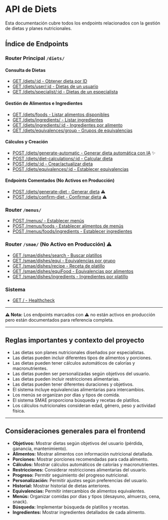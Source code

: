 # API de Diets

Esta documentación cubre todos los endpoints relacionados con la gestión de dietas y planes nutricionales.

## Índice de Endpoints

### Router Principal `/diets/`
#### Consulta de Dietas
- [GET /diets/:id - Obtener dieta por ID](get.md)
- [GET /diets/user/:id - Dietas de un usuario](list-by-user.md)
- [GET /diets/specialist/:id - Dietas de un especialista](list-by-specialist.md)

#### Gestión de Alimentos e Ingredientes
- [GET /diets/foods - Listar alimentos disponibles](foods.md)
- [GET /diets/ingredients/ - Listar ingredientes](ingredients.md)
- [GET /diets/ingredients/:id - Ingredientes por alimento](ingredients-by-food.md)
- [GET /diets/equivalences/group - Grupos de equivalencias](equivalences-group.md)

#### Cálculos y Creación
- [POST /diets/generate-automatic - Generar dieta automática con IA](generate-automatic.md) ✨
- [POST /diets/diet-calculations/:id - Calcular dieta](diet-calculations.md)
- [POST /diets/:id - Crear/actualizar dieta](./diets-upsert.md)
- [POST /diets/equivalences/:id - Establecer equivalencias](./diets-equivalences.md)

#### Endpoints Comentados (No Activos en Producción)
- [POST /diets/generate-diet - Generar dieta](./diets-generate-diet.md) ⚠️
- [POST /diets/confirm-diet - Confirmar dieta](./diets-confirm-diet.md) ⚠️

### Router `/menus/`
- [POST /menus/ - Establecer menús](menus/create.md)
- [POST /menus/foods - Establecer alimentos de menús](./menus-foods.md)
- [POST /menus/foods/ingredients - Establecer ingredientes](./menus-ingredients.md)

### Router `/smae/` (No Activo en Producción) ⚠️
- [GET /smae/dishes/search - Buscar platillos](./smae-search.md)
- [GET /smae/dishes/equi - Equivalencias por grupo](./smae-equivalences.md)
- [GET /smae/dishes/recipe - Receta de platillo](./smae-recipe.md)
- [GET /smae/dishes/equiFood - Equivalencias por alimentos](./smae-equivalences-food.md)
- [GET /smae/dishes/ingredients - Ingredientes por platillo](./smae-ingredients.md)

### Sistema
- [GET / - Healthcheck](./healthcheck.md)

---

**⚠️ Nota:** Los endpoints marcados con ⚠️ no están activos en producción pero están documentados para referencia completa.

---

## Reglas importantes y contexto del proyecto

- Las dietas son planes nutricionales diseñados por especialistas.
- Las dietas pueden incluir diferentes tipos de alimentos y porciones.
- Las dietas pueden tener cálculos automáticos de calorías y macronutrientes.
- Las dietas pueden ser personalizadas según objetivos del usuario.
- Las dietas pueden incluir restricciones alimentarias.
- Las dietas pueden tener diferentes duraciones y objetivos.
- El sistema incluye equivalencias alimentarias para intercambios.
- Los menús se organizan por días y tipos de comida.
- El sistema SMAE proporciona búsqueda y recetas de platillos.
- Los cálculos nutricionales consideran edad, género, peso y actividad física.

---

## Consideraciones generales para el frontend

- **Objetivos:** Mostrar dietas según objetivos del usuario (pérdida, ganancia, mantenimiento).
- **Alimentos:** Mostrar alimentos con información nutricional detallada.
- **Porciones:** Mostrar porciones recomendadas para cada alimento.
- **Cálculos:** Mostrar cálculos automáticos de calorías y macronutrientes.
- **Restricciones:** Considerar restricciones alimentarias del usuario.
- **Progreso:** Permitir seguimiento del progreso nutricional.
- **Personalización:** Permitir ajustes según preferencias del usuario.
- **Historial:** Mostrar historial de dietas anteriores.
- **Equivalencias:** Permitir intercambios de alimentos equivalentes.
- **Menús:** Organizar comidas por días y tipos (desayuno, almuerzo, cena, snack).
- **Búsqueda:** Implementar búsqueda de platillos y recetas.
- **Ingredientes:** Mostrar ingredientes detallados de cada alimento. 